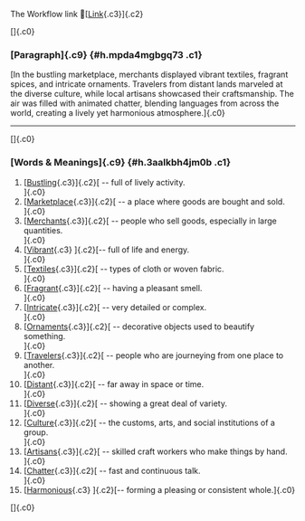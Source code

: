 The Workflow link
👏[[Link](https://www.google.com/url?q=http://www.google.com&sa=D&source=editors&ust=1756482155014979&usg=AOvVaw1u-Yud4VWQ0is69prW-aSC){.c3}]{.c2}

[]{.c0}

### [Paragraph]{.c9} {#h.mpda4mgbgq73 .c1}

[In the bustling marketplace, merchants displayed vibrant textiles,
fragrant spices, and intricate ornaments. Travelers from distant lands
marveled at the diverse culture, while local artisans showcased their
craftsmanship. The air was filled with animated chatter, blending
languages from across the world, creating a lively yet harmonious
atmosphere.]{.c0}

------------------------------------------------------------------------

[]{.c0}

### [Words & Meanings]{.c9} {#h.3aalkbh4jm0b .c1}

1.  [[Bustling](https://www.google.com/url?q=http://www.google.com&sa=D&source=editors&ust=1756482155015753&usg=AOvVaw22YjZEl593U5YO4I9XFXy0){.c3}]{.c2}[ --
    full of lively activity.\
    ]{.c0}
2.  [[Marketplace](https://www.google.com/url?q=http://www.google.com&sa=D&source=editors&ust=1756482155015888&usg=AOvVaw2pSI5hSrpUhYHK9c8nwZy4){.c3}]{.c2}[ --
    a place where goods are bought and sold.\
    ]{.c0}
3.  [[Merchants](https://www.google.com/url?q=http://www.google.com&sa=D&source=editors&ust=1756482155016035&usg=AOvVaw2-7MIMCKIT_gV7ThAB1prm){.c3}]{.c2}[ --
    people who sell goods, especially in large quantities.\
    ]{.c0}
4.  [[Vibrant](https://www.google.com/url?q=http://www.google.com&sa=D&source=editors&ust=1756482155016174&usg=AOvVaw27brr-aXx5gH4Mw6XlrRxV){.c3}
    ]{.c2}[-- full of life and energy.\
    ]{.c0}
5.  [[Textiles](https://www.google.com/url?q=http://www.google.com&sa=D&source=editors&ust=1756482155016278&usg=AOvVaw1zK8Y6p9Rz_z1iDDU13g2a){.c3}]{.c2}[ --
    types of cloth or woven fabric.\
    ]{.c0}
6.  [[Fragrant](https://www.google.com/url?q=http://www.google.com&sa=D&source=editors&ust=1756482155016398&usg=AOvVaw0WVBGBd1zLIlIxD5MmFGhP){.c3}]{.c2}[ --
    having a pleasant smell.\
    ]{.c0}
7.  [[Intricate](https://www.google.com/url?q=http://www.google.com&sa=D&source=editors&ust=1756482155016513&usg=AOvVaw3r0eCOVloYhr0y0EMFj2q3){.c3}]{.c2}[ --
    very detailed or complex.\
    ]{.c0}
8.  [[Ornaments](https://www.google.com/url?q=http://www.google.com&sa=D&source=editors&ust=1756482155016619&usg=AOvVaw2HN7JgmDiExi6sUOyI2Jnx){.c3}]{.c2}[ --
    decorative objects used to beautify something.\
    ]{.c0}
9.  [[Travelers](https://www.google.com/url?q=http://www.google.com&sa=D&source=editors&ust=1756482155016772&usg=AOvVaw1lm8lyXypoCqHOuNuwNwqO){.c3}]{.c2}[ --
    people who are journeying from one place to another.\
    ]{.c0}
10. [[Distant](https://www.google.com/url?q=http://www.google.com&sa=D&source=editors&ust=1756482155016914&usg=AOvVaw2MfggMhTpJIFclNbtbRR1u){.c3}]{.c2}[ --
    far away in space or time.\
    ]{.c0}
11. [[Diverse](https://www.google.com/url?q=http://www.google.com&sa=D&source=editors&ust=1756482155017028&usg=AOvVaw0N4IUo8VQTo9WLeQTwLQeD){.c3}]{.c2}[ --
    showing a great deal of variety.\
    ]{.c0}
12. [[Culture](https://www.google.com/url?q=http://www.google.com&sa=D&source=editors&ust=1756482155017170&usg=AOvVaw3XSSJr5cLwERX2iYa24nNQ){.c3}]{.c2}[ --
    the customs, arts, and social institutions of a group.\
    ]{.c0}
13. [[Artisans](https://www.google.com/url?q=http://www.google.com&sa=D&source=editors&ust=1756482155017386&usg=AOvVaw2KXzagrmAhaZj3Nt6-bRgS){.c3}]{.c2}[ --
    skilled craft workers who make things by hand.\
    ]{.c0}
14. [[Chatter](https://www.google.com/url?q=http://www.google.com&sa=D&source=editors&ust=1756482155017541&usg=AOvVaw3Zmk4l02xjfw59G_DThSVL){.c3}]{.c2}[ --
    fast and continuous talk.\
    ]{.c0}
15. [[Harmonious](https://www.google.com/url?q=http://www.google.com&sa=D&source=editors&ust=1756482155017663&usg=AOvVaw0rSTsqX_GWxodGNtuiqLQb){.c3}
    ]{.c2}[-- forming a pleasing or consistent whole.]{.c0}

[]{.c0}
